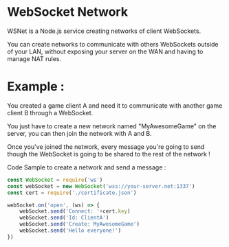 # WebSocket Network

WSNet is a Node.js service creating networks of client WebSockets.

You can create networks to communicate with others WebSockets outside of your LAN,
without exposing your server on the WAN and having to manage NAT rules.

# Example :

You created a game client A and need it to communicate with another game client B through a WebSocket.

You just have to create a new network named "MyAwesomeGame" on the server,
you can then join the network with A and B.

Once you've joined the network, 
every message you're going to send though the WebSocket is going to be shared to the rest of the network !

Code Sample to create a network and send a message :

```javascript
const WebSocket = require('ws')
const webSocket = new WebSocket('wss://your-server.net:1337')
const cert = require('./certificate.json')

webSocket.on('open', (ws) => {
    webSocket.send('Connect: '+cert.key)
    webSocket.send('Id: ClientA')
    webSocket.send('Create: MyAwesomeGame')
    webSocket.send('Hello everyone!')
})
```
